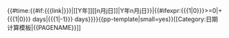 {{#time:{{#if:{{{link|}}}|[[Y年]][[n月j日]]|Y年n月j日}}|{{#ifexpr:{{{1|0}}}>=0|+ {{{1|0}}} days|{{{1|-1}}} days}}}}<noinclude>{{pp-template|small=yes}}[[Category:日期计算模板|{{PAGENAME}}]]</noinclude>